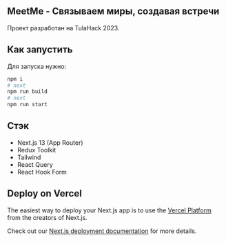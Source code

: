 ## MeetMe - Связываем миры, создавая встречи
Проект разработан на TulaHack 2023.

## Как запустить

Для запуска нужно:

```bash
npm i
# next
npm run build
# next
npm run start
```

## Стэк
- Next.js 13 (App Router)
- Redux Toolkit
- Tailwind
- React Query
- React Hook Form
## Deploy on Vercel

The easiest way to deploy your Next.js app is to use the [Vercel Platform](https://vercel.com/new?utm_medium=default-template&filter=next.js&utm_source=create-next-app&utm_campaign=create-next-app-readme) from the creators of Next.js.

Check out our [Next.js deployment documentation](https://nextjs.org/docs/deployment) for more details.
